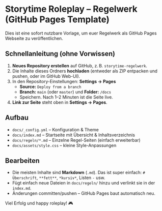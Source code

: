 
# Storytime Roleplay – Regelwerk (GitHub Pages Template)

Dies ist eine sofort nutzbare Vorlage, um euer Regelwerk als GitHub Pages Webseite zu veröffentlichen.

## Schnellanleitung (ohne Vorwissen)

1. **Neues Repository erstellen** auf GitHub, z. B. `storytime-regelwerk`.
2. Die Inhalte dieses Ordners **hochladen** (entweder als ZIP entpacken und pushen, oder im GitHub Web-UI).
3. In den Repository-Einstellungen: **Settings → Pages**
   - **Source:** `Deploy from a branch`
   - **Branch:** `main` (oder `master`) und **Folder:** `/docs`
   - Speichern. Nach 1–2 Minuten ist die Seite live.
4. **Link zur Seite** steht oben in **Settings → Pages**.

## Aufbau

- `docs/_config.yml` – Konfiguration & Theme
- `docs/index.md` – Startseite mit Übersicht & Inhaltsverzeichnis
- `docs/regeln/*.md` – Einzelne Regel-Seiten (einfach erweiterbar)
- `docs/assets/style.css` – kleine Style-Anpassungen

## Bearbeiten

- Die meisten Inhalte sind **Markdown** (`.md`). Das ist super einfach: `# Überschrift`, `**fett**`, `*kursiv*`, Listen `-` usw.
- Fügt einfach neue Dateien in `docs/regeln/` hinzu und verlinkt sie in der `index.md`.
- Änderungen committen/pushen – GitHub Pages baut automatisch neu.

Viel Erfolg und happy roleplay! 🎮
